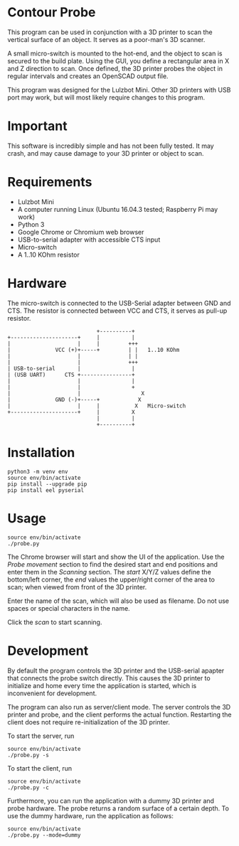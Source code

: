 # Contour Probe

This program can be used in conjunction with a 3D printer to scan the vertical surface of an object. It serves as a poor-man's 3D scanner.

A small micro-switch is mounted to the hot-end, and the object to scan is secured to the build plate. Using the GUI, you define a rectangular area in X and Z direction to scan. Once defined, the 3D printer probes the object in regular intervals and creates an OpenSCAD output file.

This program was designed for the Lulzbot Mini. Other 3D printers with USB port may work, but will most likely require changes to this program.


# Important

This software is incredibly simple and has not been fully tested. It may crash, and may cause damage to your 3D printer or object to scan.


# Requirements

* Lulzbot Mini
* A computer running Linux (Ubuntu 16.04.3 tested; Raspberry Pi may work)
* Python 3
* Google Chrome or Chromium web browser
* USB-to-serial adapter with accessible CTS input
* Micro-switch
* A 1..10 KOhm resistor


# Hardware

The micro-switch is connected to the USB-Serial adapter between GND and CTS. The resistor is connected between VCC and CTS, it serves as pull-up resistor.

                                +----------+
    +---------------------+     |          |
    |                     |     |         +++
    |              VCC (+)+-----+         | |   1..10 KOhm
    |                     |               | |
    |                     |               +++
    | USB-to-serial       |                |
    | (USB UART)      CTS +----------------+
    |                     |                |
    |                     |                +
    |                     |                   X
    |              GND (-)+-----+            X
    |                     |     |           X   Micro-switch
    +---------------------+     |          X
                                |          |
                                +----------+


# Installation

    python3 -m venv env
    source env/bin/activate
    pip install --upgrade pip
    pip install eel pyserial


# Usage

    source env/bin/activate
    ./probe.py

The Chrome browser will start and show the UI of the application. Use the *Probe movement* section to find the desired start and end positions and enter them in the *Scanning* section. The *start* X/Y/Z values define the bottom/left corner, the *end* values the upper/right corner of the area to scan; when viewed from front of the 3D printer.

Enter the name of the scan, which will also be used as filename. Do not use spaces or special characters in the name.

Click the *scan* to start scanning.


# Development

By default the program controls the 3D printer and the USB-serial apapter that connects the probe switch directly. This causes the 3D printer to initialize and home every time the application is started, which is inconvenient for development.

The program can also run as server/client mode. The server controls the 3D printer and probe, and the client performs the actual function. Restarting the client does not require re-initialization of the 3D printer.

To start the server, run

    source env/bin/activate
    ./probe.py -s

To start the client, run

    source env/bin/activate
    ./probe.py -c


Furthermore, you can run the application with a dummy 3D printer and probe hardware. The probe returns a random surface of a certain depth. To use the dummy hardware, run the application as follows:

    source env/bin/activate
    ./probe.py --mode=dummy


